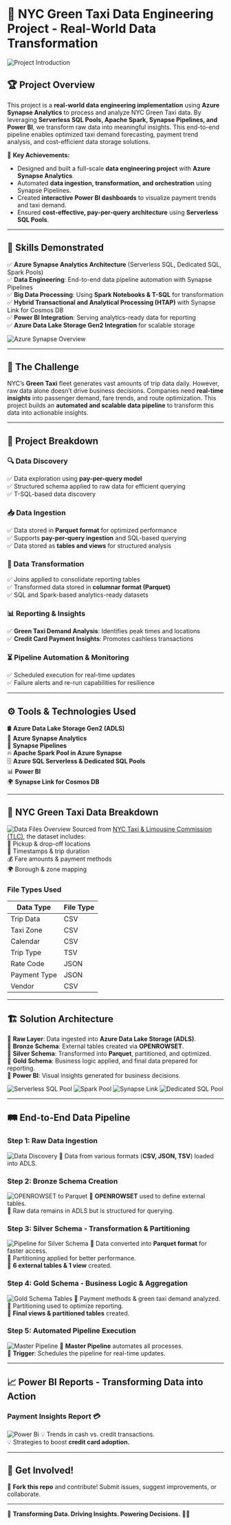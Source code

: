 # 🚖 NYC Green Taxi Data Engineering Project - Real-World Data Transformation

![Project Introduction](images/Intro.png)

## 🏆 Project Overview
This project is a **real-world data engineering implementation** using **Azure Synapse Analytics** to process and analyze NYC Green Taxi data. By leveraging **Serverless SQL Pools, Apache Spark, Synapse Pipelines, and Power BI**, we transform raw data into meaningful insights. This end-to-end pipeline enables optimized taxi demand forecasting, payment trend analysis, and cost-efficient data storage solutions.

🚀 **Key Achievements:**
- Designed and built a full-scale **data engineering project** with **Azure Synapse Analytics**.
- Automated **data ingestion, transformation, and orchestration** using Synapse Pipelines.
- Created **interactive Power BI dashboards** to visualize payment trends and taxi demand.
- Ensured **cost-effective, pay-per-query architecture** using **Serverless SQL Pools**.

---

## 🎯 Skills Demonstrated
✅ **Azure Synapse Analytics Architecture** (Serverless SQL, Dedicated SQL, Spark Pools)  
✅ **Data Engineering**: End-to-end data pipeline automation with Synapse Pipelines  
✅ **Big Data Processing**: Using **Spark Notebooks & T-SQL** for transformation  
✅ **Hybrid Transactional and Analytical Processing (HTAP)** with Synapse Link for Cosmos DB  
✅ **Power BI Integration**: Serving analytics-ready data for reporting  
✅ **Azure Data Lake Storage Gen2 Integration** for scalable storage  

![Azure Synapse Overview](images/Azure_synapse_analytics.png)

---

## 🔎 The Challenge
NYC’s **Green Taxi** fleet generates vast amounts of trip data daily. However, raw data alone doesn’t drive business decisions. Companies need **real-time insights** into passenger demand, fare trends, and route optimization. This project builds an **automated and scalable data pipeline** to transform this data into actionable insights.

---

## 📌 Project Breakdown
### 🔍 **Data Discovery**

✅ Data exploration using **pay-per-query model**  
✅ Structured schema applied to raw data for efficient querying  
✅ T-SQL-based data discovery  

### 📥 **Data Ingestion**
✅ Data stored in **Parquet format** for optimized performance  
✅ Supports **pay-per-query ingestion** and SQL-based querying  
✅ Data stored as **tables and views** for structured analysis  

### 🔄 **Data Transformation**
✅ Joins applied to consolidate reporting tables  
✅ Transformed data stored in **columnar format (Parquet)**  
✅ SQL and Spark-based analytics-ready datasets  

### 📊 **Reporting & Insights**
✅ **Green Taxi Demand Analysis**: Identifies peak times and locations  
✅ **Credit Card Payment Insights**: Promotes cashless transactions  

### ⏳ **Pipeline Automation & Monitoring**
✅ Scheduled execution for real-time updates  
✅ Failure alerts and re-run capabilities for resilience  

---

## ⚙️ Tools & Technologies Used
🛢 **Azure Data Lake Storage Gen2 (ADLS)**  
📡 **Azure Synapse Analytics**  
🔄 **Synapse Pipelines**  
🔥 **Apache Spark Pool in Azure Synapse**  
🗄 **Azure SQL Serverless & Dedicated SQL Pools**  
📊 **Power BI**  
🌍 **Synapse Link for Cosmos DB**  

---

## 📂 NYC Green Taxi Data Breakdown
![Data Files Overview](images/Files_overview.png)
Sourced from [NYC Taxi & Limousine Commission (TLC)](https://www.nyc.gov/site/tlc/about/tlc-trip-record-data.page), the dataset includes:  
🚖 Pickup & drop-off locations  
📅 Timestamps & trip duration  
💰 Fare amounts & payment methods  
🌍 Borough & zone mapping  

### **File Types Used**
| Data Type     | File Type  |
|--------------|-----------|
| Trip Data    | CSV       |
| Taxi Zone    | CSV       |
| Calendar     | CSV       |
| Trip Type    | TSV       |
| Rate Code    | JSON      |
| Payment Type | JSON      |
| Vendor       | CSV       |

---

## 🏗 Solution Architecture
🔹 **Raw Layer**: Data ingested into **Azure Data Lake Storage (ADLS)**.  
🔹 **Bronze Schema**: External tables created via **OPENROWSET**.  
🔹 **Silver Schema**: Transformed into **Parquet**, partitioned, and optimized.  
🔹 **Gold Schema**: Business logic applied, and final data prepared for reporting.  
🔹 **Power BI**: Visual insights generated for business decisions.  

![Serverless SQL Pool](images/SA-SSP.png)
![Spark Pool](images/SA-SP.png)
![Synapse Link](images/SA-SL.png)
![Dedicated SQL Pool](images/SA-DSP.png)

---

## 🛤 End-to-End Data Pipeline

### **Step 1: Raw Data Ingestion**
![Data Discovery](images/Discovery.png)
📌 Data from various formats (**CSV, JSON, TSV**) loaded into ADLS.

### **Step 2: Bronze Schema Creation**
![OPENROWSET to Parquet](images/OpenRS-Parquet.png)
📌 **OPENROWSET** used to define external tables.  
📌 Raw data remains in ADLS but is structured for querying.

### **Step 3: Silver Schema - Transformation & Partitioning**
![Pipeline for Silver Schema](images/pipeline_for_loading_into_silver.png)
📌 Data converted into **Parquet format** for faster access.  
📌 Partitioning applied for better performance.  
📌 **6 external tables & 1 view** created.  

### **Step 4: Gold Schema - Business Logic & Aggregation**
![Gold Schema Tables](images/External_Gold_table.png)
📌 Payment methods & green taxi demand analyzed.  
📌 Partitioning used to optimize reporting.  
📌 **Final views & partitioned tables** created.  

### **Step 5: Automated Pipeline Execution**
![Master Pipeline](images/Masterpipeline.png)
🚀 **Master Pipeline** automates all processes.  
📅 **Trigger**: Schedules the pipeline for real-time updates.  

---

## 📈 Power BI Reports - Transforming Data into Action
###  Payment Insights Report 💳
![Power Bi](images/Credit_Card_campaign.jpeg)
💡 Trends in cash vs. credit transactions.  
💡 Strategies to boost **credit card adoption.**  

---

## 🤝 Get Involved!
🚀 **Fork this repo** and contribute! Submit issues, suggest improvements, or collaborate.  

---

📌 **Transforming Data. Driving Insights. Powering Decisions.** 🚖💡

